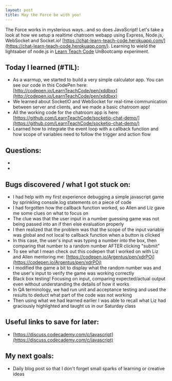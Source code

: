 ```yaml
---
layout: post
title: May the Force be with you!
---
```


The Force works in mysterious ways...and so does JavaScript!
Let's take a look at how we setup a realtime chatroom webapp
using Express, Node.js, WebSocket and Socket.io! [https://chat-learn-teach-code.herokuapp.com/](https://chat-learn-teach-code.herokuapp.com/).
Learning to wield the lightsaber of node.js in [Learn Teach Code](http://learnteachcode.org/) UnBootcamp experiment.

## Today I learned (#TIL):

- As a warmup, we started to build a very simple calculator app. You can see our code in this CodePen here\: [http://codepen.io/LearnTeachCode/pen/xddbxx](http://codepen.io/LearnTeachCode/pen/xddbxx)
- We learned about SocketIO and WebSocket for real-time communication between server and clients, and we made a basic chatroom app!
- All the working code for the chatroom app is here\: [https://github.com/LearnTeachCode/socketio-chat-demo/](https://github.com/LearnTeachCode/socketio-chat-demo/)
- Learned how to integrate the event loop with a callback function and how scope of variables need to follow the trigger and action flow


## Questions:

-
-

## Bugs discovered / what I got stuck on:

- I had help with my first experience debugging a simple javascript game by sprinkling console.log statements on a piece of code
- I had forgotten how the callback function worked, so Allen and Liz gave me some clues on what to focus on
- The clue was that the user input in a number guessing game was not being passed into an if then else evaluation properly
- I then realized that the problem was that the scope of the input variable was global and not local to callback function when a button is clicked
- In this case, the user's input was typing a number into the box, then comparing that number to a random number AFTER clicking "submit"
- To see what I mean check out this codepen that I worked on with Liz and Allen mentoring me\: [https://codepen.io/Argentus/pen/xdrPOj](https://codepen.io/Argentus/pen/xdrPOj)
- I modified the game a bit to display what the random number was and the user's input to verify the game was working correctly
- Black box testing!  Focusing on input, comparing expected/actual output even without understanding the details of how it works
- In QA terminology, we had run unit and acceptance testing and used the results to deduct what part of the code was not working
- Then using what we had learned earlier I was able to recall what Liz had graciously highlighted and taught us in our Saturday class


## Useful links to save for later:

- [https://discuss.codecademy.com/c/javascript](https://discuss.codecademy.com/c/javascript)


## My next goals:

- Daily blog post so that I don't forget small sparks of learning or creative ideas

